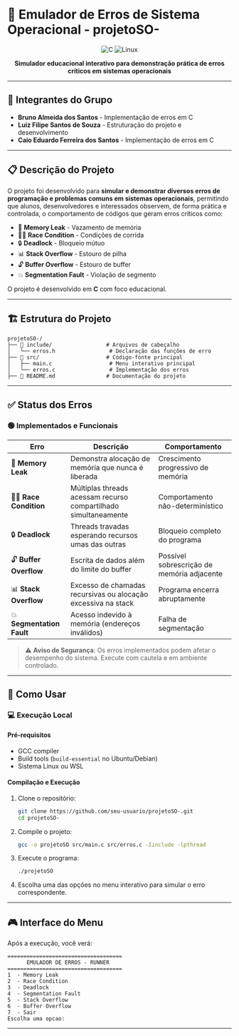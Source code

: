 # 🚨 Emulador de Erros de Sistema Operacional - projetoSO-

<div align="center">

![C](https://img.shields.io/badge/c-%2300599C.svg?style=for-the-badge&logo=c&logoColor=white)
![Linux](https://img.shields.io/badge/Linux-FCC624?style=for-the-badge&logo=linux&logoColor=black)

**Simulador educacional interativo para demonstração prática de erros críticos em sistemas operacionais**

</div>

---

## 👥 Integrantes do Grupo

- **Bruno Almeida dos Santos** - Implementação de erros em C
- **Luiz Filipe Santos de Souza** - Estruturação do projeto e desenvolvimento
- **Caio Eduardo Ferreira dos Santos** - Implementação de erros em C

---

## 📋 Descrição do Projeto

O projeto foi desenvolvido para **simular e demonstrar diversos erros de programação e problemas comuns em sistemas operacionais**, permitindo que alunos, desenvolvedores e interessados observem, de forma prática e controlada, o comportamento de códigos que geram erros críticos como:

- 🧠 **Memory Leak** - Vazamento de memória
- 🏃‍♂️ **Race Condition** - Condições de corrida
- 🔒 **Deadlock** - Bloqueio mútuo
- 📊 **Stack Overflow** - Estouro de pilha
- 🔓 **Buffer Overflow** - Estouro de buffer
- 💥 **Segmentation Fault** - Violação de segmento

O projeto é desenvolvido em **C** com foco educacional.

---

## 🏗️ Estrutura do Projeto

```
projetoSO-/
├── 📁 include/                 # Arquivos de cabeçalho
│   └── erros.h                 # Declaração das funções de erro
├── 📁 src/                     # Código-fonte principal
│   ├── main.c                  # Menu interativo principal
│   └── erros.c                 # Implementação dos erros
├── 📄 README.md                # Documentação do projeto
```

---

## ✅ Status dos Erros

### 🟢 Implementados e Funcionais

| Erro                      | Descrição                                                       | Comportamento                              
| ------------------------- | --------------------------------------------------------------- | ------------------------------------------ |
| 🧠 **Memory Leak**        | Demonstra alocação de memória que nunca é liberada              | Crescimento progressivo de memória         | 
| 🏃‍♂️ **Race Condition**     | Múltiplas threads acessam recurso compartilhado simultaneamente | Comportamento não-determinístico           |
| 🔒 **Deadlock**           | Threads travadas esperando recursos umas das outras             | Bloqueio completo do programa              |
| 🔓 **Buffer Overflow**    | Escrita de dados além do limite do buffer                       | Possível sobrescrição de memória adjacente |
| 📊 **Stack Overflow**     | Excesso de chamadas recursivas ou alocação excessiva na stack   | Programa encerra abruptamente              |
| 💥 **Segmentation Fault** | Acesso indevido à memória (endereços inválidos)                 | Falha de segmentação                       |

> ⚠️ **Aviso de Segurança**: Os erros implementados podem afetar o desempenho do sistema. Execute com cautela e em ambiente controlado.

---

## 🚀 Como Usar

### 💻 Execução Local

#### Pré-requisitos

- GCC compiler
- Build tools (`build-essential` no Ubuntu/Debian)
- Sistema Linux ou WSL

#### Compilação e Execução

1. Clone o repositório:

   ```bash
   git clone https://github.com/seu-usuario/projetoSO-.git
   cd projetoSO-
   ```

2. Compile o projeto:

   ```bash
   gcc -o projetoSO src/main.c src/erros.c -Iinclude -lpthread
   ```

3. Execute o programa:

   ```bash
   ./projetoSO
   ```

4. Escolha uma das opções no menu interativo para simular o erro correspondente.

---

## 🎮 Interface do Menu

Após a execução, você verá:

```
====================================
      EMULADOR DE ERROS - RUNNER
====================================
1  - Memory Leak
2  - Race Condition
3  - Deadlock
4  - Segmentation Fault
5  - Stack Overflow
6  - Buffer Overflow
7  - Sair
Escolha uma opcao:
```

---

<div align="center">

</div>
